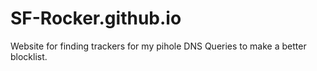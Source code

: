 # SF-Rocker.github.io
Website for finding trackers for my pihole DNS Queries to make a better blocklist.

